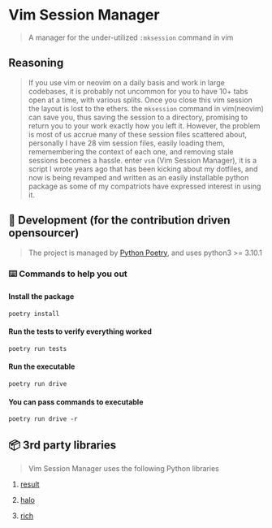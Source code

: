# Vim Session Manager

> A manager for the under-utilized `:mksession` command in vim


## Reasoning

> If you use vim or neovim on a daily basis and work in large codebases, it is probably not uncommon for you
> to have 10+ tabs open at a time, with various splits. Once you close this vim session the layout is lost to the ethers.
> the `mksession` command in vim(neovim) can save you, thus saving the session to a directory, promising to return you to your
> work exactly how you left it. However, the problem is most of us accrue many of these session files scattered about, personally
> I have 28 vim session files, easily loading them, rememembering the context of each one, and removing stale sessions becomes a hassle.
> enter `vsm` (Vim Session Manager), it is a script I wrote years ago that has been kicking about my dotfiles, and now is being revamped
> and written as an easily installable python package as some of my compatriots have expressed interest in using it.

## :construction_worker: Development (for the contribution driven opensourcer)

> The project is managed by [Python Poetry](https://python-poetry.org/),
> and uses python3 >= 3.10.1

### :keyboard: Commands to help you out

#### Install the package
`poetry install`

#### Run the tests to verify everything worked
`poetry run tests`

#### Run the executable
`poetry run drive`

#### You can pass commands to executable
`poetry run drive -r`

## :package: 3rd party libraries

> Vim Session Manager uses the following Python libraries

1. [result](https://github.com/rustedpy/result)

2. [halo](https://github.com/manrajgrover/halo)

3. [rich](https://github.com/Textualize/rich)
